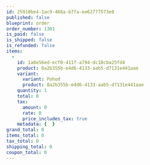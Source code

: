 ```yaml
---
id: 25910be4-1ac9-466a-b7fa-ee62777573e0
published: false
blueprint: order
order_number: 1301
is_paid: false
is_shipped: false
is_refunded: false
items:
  -
    id: 1a0e56ed-ecf0-411f-a794-dc18cba25fd4
    product: 8a2b355b-e4d6-4133-aab5-d7131e441aae
    variant:
      variant: Pohod
      product: 8a2b355b-e4d6-4133-aab5-d7131e441aae
    quantity: 1
    total: 0
    tax:
      amount: 0
      rate: 0
      price_includes_tax: true
    metadata: {  }
grand_total: 0
items_total: 0
tax_total: 0
shipping_total: 0
coupon_total: 0
---
```

